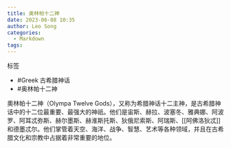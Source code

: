 ```yaml
---
title: 奥林帕十二神
date: 2023-06-08 10:35
author: Leo Song
categories:
  - Markdown
tags:
---
```


标签

- #Greek 古希腊神话
- #奥林帕十二神

奧林帕十二神（Olympa Twelve Gods），又称为希腊神话十二主神，是古希腊神话中的十二位最重要、最强大的神祇。他们是宙斯、赫拉、波塞冬、雅典娜、阿波罗、阿耳忒弥斯、赫尔墨斯、赫淮斯托斯、狄俄尼索斯、阿瑞斯、[[阿佛洛狄忒]]和德墨忒尔。他们掌管着天空、海洋、战争、智慧、艺术等各种领域，并且在古希腊文化和宗教中占据着非常重要的地位。
